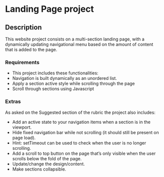 # Landing Page project


## Description

This website project consists on a multi-section landing page, with a dynamically updating navigational menu based on the amount of content that is added to the page.

### Requirements

*   This project includes these functionalities: 
*   Navigation is built dynamically as an unordered list.
*   Apply a section active style while scrolling through the page
*   Scroll through sections using Javascript

### Extras

As asked on the Suggested section of the rubric the project also includes:
*   Add an active state to your navigation items when a section is in the viewport.
*   Hide fixed navigation bar while not scrolling (it should still be present on page load).
*   Hint: setTimeout can be used to check when the user is no longer scrolling.
*   Add a scroll to top button on the page that’s only visible when the user scrolls below the fold of the page.
*   Update/change the design/content.
*   Make sections collapsible.
